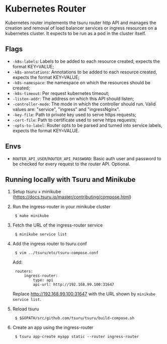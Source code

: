 # Kubernetes Router

Kubernetes router implements the tsuru router http API and manages the creation and removal of
load balancer services or ingress resources on a kubernetes cluster. It expects to be run as a pod in the cluster itself.

## Flags

- `-k8s-labels`: Labels to be added to each resource created, expects the format KEY=VALUE;
- `-k8s-annotations`: Annotations to be added to each resource created, expects the format KEY=VALUE;
- `-k8s-namespace`: the namespace on which the resources should be created;
- `-k8s-timeout`: Per request kubernetes timeout;
- `-listen-addr`: The address on which this API should listen;
- `-controller-mode`: The mode in which the controller should run. Valid values are: "service", "ingress" and "ingressNginx".
- `-key-file`: Path to private key used to serve https requests;
- `-cert-file`: Path to certificate used to serve https requests;
- `-opts-to-label`: Router opts to be parsed and turned into service labels, expects the format KEY=VALUE.

## Envs

- `ROUTER_API_USER`/`ROUTER_API_PASSWORD`: Basic auth user and password to be checked for every request to the router API. Optional.

## Running locally with Tsuru and Minikube

1. Setup tsuru + minikube (https://docs.tsuru.io/master/contributing/compose.html)

2. Run the ingress-router in your minikube cluster

        $ make minikube

3. Fetch the URL of the ingress-router service

        $ minikube service list

4. Add the ingress router to tsuru.conf

        $ vim ../tsuru/etc/tsuru-compose.conf

    Add:

        routers:
            ingress-router:
                type: api
                api-url: http://192.168.99.100:31647

    Replace http://192.168.99.100:31647 with the URL shown by `minikube service list`.

5. Reload tsuru

        $ $GOPATH/src/github.com/tsuru/tsuru/build-compose.sh

6. Create an app using the ingress-router

        $ tsuru app-create myapp static --router ingress-router

